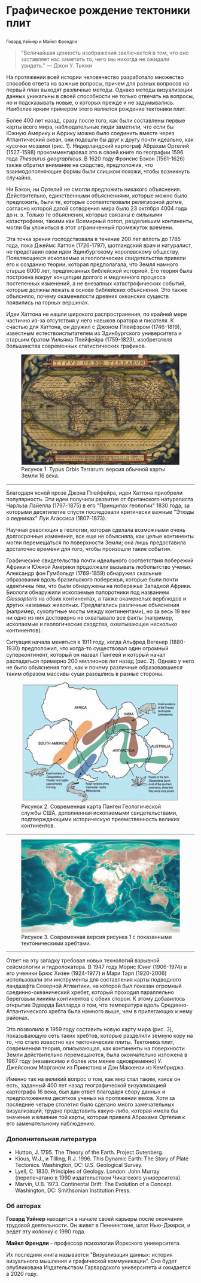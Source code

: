 # Графическое рождение тектоники плит

<sub>Говард Уэйнер и Майкл Френдли</sub>

> "Величайшая ценность изображения заключается в том, что оно заставляет нас заметить то, чего мы никогда не ожидали увидеть."
> — Джон У. Тьюки

На протяжении всей истории человечество разработало множество способов ответа на важные вопросы, причем для разных вопросов на первый план выходят различные методы. Однако методы визуализации данных уникальны в своей способности не только отвечать на вопросы, но и подсказывать новые, о которых прежде и не задумывались. Наиболее ярким примером этого является рождение тектоники плит.

Более 400 лет назад, сразу после того, как были составлены первые карты всего мира, наблюдательные люди заметили, что если бы Южную Америку и Африку можно было соединить вместе через Атлантический океан, они подошли бы друг к другу почти идеально, как кусочки мозаики (рис. 1). Нидерландский картограф Абрахам Ортелий (1527-1598) прокомментировал это в своей книге по географии 1596 года *Thesaurus geographicus*. В 1620 году Фрэнсис Бэкон (1561-1626) также обратил внимание на сходство, предположив, что взаимодополняющие формы были слишком похожи, чтобы возникнуть случайно.

Ни Бэкон, ни Ортелий не смогли предложить никакого объяснения. Действительно, единственными объяснениями, которые можно было предложить, были те, которые соответствовали религиозной догме, согласно которой датой сотворения мира было 23 октября 4004 года до н. э. Только те объяснения, которые связаны с сильными катастрофами, такими как Всемирный потоп, разделившим континенты, могли бы уложиться в этот ограниченный промежуток времени. 

Эта точка зрения господствовала в течение 200 лет вплоть до 1785 года, пока Джеймс Хаттон (1726-1797), шотландский врач и натуралист, не представил свои идеи Эдинбургскому королевскому обществу. Появляющиеся ископаемые и геологические свидетельства привели его к созданию теории, которая предполагала, что Земля намного старше 6000 лет, предписанных библейской историей. Его теория была построена вокруг концепции долгого и медленного процесса постепенных изменений, а не внезапных катастрофических событий, которые должны лежать в основе библейских объяснений. Это также объясняло, почему окаменелости древних океанских существ появились на горных вершинах.

Идеи Хаттона не нашли широкого распространения, по крайней мере частично из-за отсутствия у него навыков оратора и писателя. К счастью для Хаттона, он дружил с Джоном Плейфэром (1746-1819), известным естествоиспытателем из Эдинбургского университета и старшим братом Уильяма Плейфейра (1759-1823), изобретателя большинства современных статистических графиков.

<figure>
  <img
  src="attachments/TypusOrbisTerrarum.png"
  alt="">
  <figcaption>Рисунок 1. Typus Orbis Terrarum: версия обычной карты Земли 16 века.</figcaption>
</figure>

___

Благодаря ясной прозе Джона Плейфейра, идеи Хаттона приобрели популярность. Эти идеи получили развитие от британского натуралиста Чарльза Лайелла (1797-1875) в его "Принципах геологии" 1830 года, за которыми десятилетие спустя последовали критически важные "Этюды о ледниках" Луи Агассиса (1807-1873). 

Научная революция в геологии, которая сделала возможными очень долгосрочные изменения, все еще не объясняла, как целые континенты могли перемещаться по поверхности Земли; она лишь предоставила достаточно времени для того, чтобы произошли такие события.

Графические свидетельства почти идеального соответствия побережий Африки и Южной Америки продолжали вызывать любопытство ученых. Александр фон Гумбольдт (1769-1859) обнаружил скальные образования вдоль бразильского побережья, которые были почти идентичны тем, что были обнаружены на побережье Западной Африки. Биологи обнаружили ископаемые папоротники под названием *Glossopteris* на обоих континентах, а также окаменелых верблюдов и других наземных животных. Предлагались различные объяснения (например, сухопутные мосты между континентами), но за весь 19 век ни одно из них достоверно не охватывало все факты (например, ископаемые и геологические сходства, охватывающее несколько континентов).

Ситуация начала меняться в 1911 году, когда Альфред Вегенер (1880-1930) предположил, что когда-то существовал один огромный суперконтинент, который он назвал Пангеей и который начал распадаться примерно 200 миллионов лет назад (рис. 2). Однако у него не было объяснения того, как и почему различные образовавшиеся таким образом массивы суши разошлись в разные стороны.

<figure>
  <img
  src="attachments/Pangaea.png"
  alt="">
  <figcaption>Рисунок 2. Современная карта Пангеи Геологической службы США, дополненная ископаемыми свидетельствами, подтверждающими историческую преемственность
великих континентов.</figcaption>
</figure>

___

<figure>
  <img
  src="attachments/TectonicsPlates.png"
  alt="">
  <figcaption>Рисунок 3. Современная версия рисунка 1 с показанными тектоническими хребтами.</figcaption>
</figure>

___

Ответ на эту загадку требовал новых технологий взрывной сейсмологии и гидролокатора. В 1947 году Морис Юинг (1906-1974) и его ученики Брюс Хизен (1924-1977) и Мари Тарп (1920-2006) использовали эти инструменты для составления карты подводного ландшафта Северной Атлантики, на которой был показан огромный срединно-океанический хребет, который проходил параллельно береговым линиям континентов с обеих сторон. К этому добавилось открытие Эдварда Билларда о том, что температура вдоль Cрединно-Атлантического хребта была намного выше, чем в прилегающих к нему районах.

Это позволило в 1959 году составить новую карту мира (рис. 3), показывающую сеть таких хребтов, которые разделили земную кору на то, что стало известно как тектонические плиты. Тектоника плит, современная теория, описывающая, как континенты на поверхности Земли действительно перемещаются, была окончательно изложена в 1967 году (независимо и более или менее одновременно) У. Джейсоном Морганом из Принстона и Дэн Маккензи из Кембриджа.

Именно так на великий вопрос о том, как мир стал таким, каков он есть, заданный 400 лет назад географической визуализацией картографа 16 века, был дан ответ благодаря сбору данных и предположениям десятков ученых на протяжении веков. Хотя за последние четыре столетия было сделано много замечательных визуализаций, трудно представить какую-либо, которая имела бы значение и влияние той карты, которая привела Абрахама Ортелия к его замечательному наблюдению.

### Дополнительная литература

* Hutton, J. 1795. The Theory of the Earth. Project Gutenberg. 
* Kious, W.J., и Tilling, R.J. 1996. This Dynamic Earth: The Story of Plate Tectonics. Washington, DC: U.S. Geological Survey. 
* Lyell, C. 1830. Principles of Geology. London: John Murray (перепечатано в 1990 издательством Чикагского университета). 
* Marvin, U.B. 1973. Continental Drift: The Evolution of a Concept. Washington, DC: Smithsonian Institution Press.

### Об авторах

**Говард Уэйнер** находится в начале своей карьеры после окончания трудовой деятельности. Он живет в Пеннингтоне, штат Нью-Джерси, и ведет эту колонку с 1990 года.

**Майкл Френдли** - профессор психологии Йоркского университета.

Их последняя книга называется "Визуализация данных: история визуального мышления и графической коммуникации". Она будет опубликована Издательством Гарвардского университета и ожидается в 2020 году.

